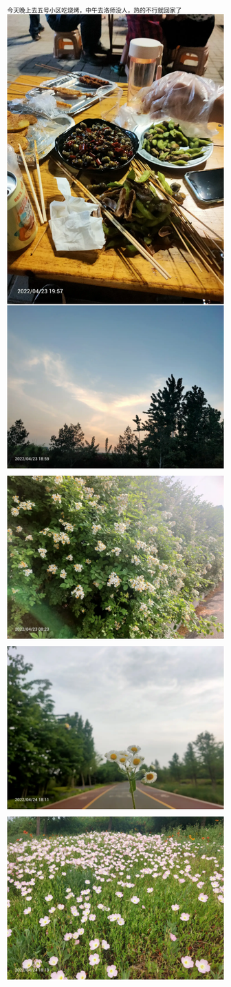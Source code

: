 今天晚上去五号小区吃烧烤，中午去洛师没人，热的不行就回家了
![](../../img/6904315-0c8bda39f286598e.jpg)
![](../../img/6904315-a19a3be60cff2f51.jpg)

![](../../img/6904315-6b8f7da1bb29d361.jpg)

![](../../img/6904315-2dba5185b055a6d6.jpg)

![](../../img/6904315-d2a0ed94e6b8038e.jpg)
